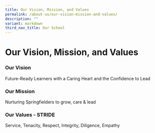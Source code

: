 ```yaml
---
title: Our Vision, Mission, and Values
permalink: /about-us/our-vision-mission-and-values/
description: ""
variant: markdown
third_nav_title: Our School
---
```

# **Our Vision, Mission,&nbsp;and Values**

###   Our Vision

Future-Ready Learners with a Caring Heart and the Confidence to Lead
  

### Our Mission

Nurturing Springfielders to grow, care &amp; lead

### Our Values - STRIDE 

Service, Tenacity, Respect, Integrity, Diligence, Empathy